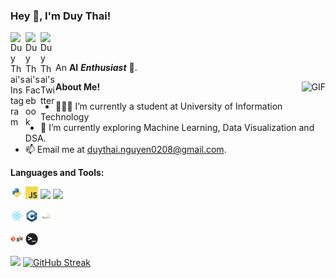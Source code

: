 <h3 title="hehehe"> Hey 👋, I'm Duy Thai!</h3>

<a href="https://www.linkedin.com/in/jaskirat-singh-009348178">
</a>
<a href="https://www.instagram.com/d.thai28">
  <img align="left" alt="Duy Thai's Instagram" width="24px" src="https://cdn.jsdelivr.net/npm/simple-icons@v3/icons/instagram.svg" />
</a>
<a href="https://www.facebook.com/duythai.nguyen.9279/">
  <img align="left" alt="Duy Thai's Facebook" width="24px" src="https://cdn.jsdelivr.net/npm/simple-icons@v3/icons/facebook.svg" />
</a>
<a href="https://twitter.com/DuyThai28">
  <img align="left" alt="Duy Thai's Twitter" width="24px" src="https://cdn.jsdelivr.net/npm/simple-icons@3.13.0/icons/twitter.svg" />
</a>




<br />
<br />

An **AI** ***Enthusiast*** 🚀.
 

  <img align="right" alt="GIF" src="https://i.pinimg.com/originals/e4/26/70/e426702edf874b181aced1e2fa5c6cde.gif" />

**About Me!**

- 👨🏽‍💻 I’m currently a student at University of Information Technology
- 🌱 I’m currently exploring Machine Learning, Data Visualization and DSA. 
- 📫 Email me at [duythai.nguyen0208@gmail.com](mailto:duythai.nguyen0208@gmail.com).



**Languages and Tools:**  


<code><img height="20" src="https://raw.githubusercontent.com/github/explore/80688e429a7d4ef2fca1e82350fe8e3517d3494d/topics/python/python.png"></code>
<code><img height="20" src="https://raw.githubusercontent.com/github/explore/80688e429a7d4ef2fca1e82350fe8e3517d3494d/topics/javascript/javascript.png"></code>
<code><img height="20" src="html.png (288×288) (raw.githubusercontent.com)"></code>
<code><img height="20" src="css.png (288×288) (raw.githubusercontent.com)"></code>

<code><img height="20" src="https://raw.githubusercontent.com/github/explore/80688e429a7d4ef2fca1e82350fe8e3517d3494d/topics/react/react.png"></code>
<code><img height="20" src="https://raw.githubusercontent.com/github/explore/80688e429a7d4ef2fca1e82350fe8e3517d3494d/topics/cpp/cpp.png"></code>
<code><img height="20" src="https://raw.githubusercontent.com/github/explore/80688e429a7d4ef2fca1e82350fe8e3517d3494d/topics/mysql/mysql.png"></code>

<code><img height="20" src="https://raw.githubusercontent.com/github/explore/80688e429a7d4ef2fca1e82350fe8e3517d3494d/topics/git/git.png"></code>
<code><img height="20" src="https://raw.githubusercontent.com/github/explore/80688e429a7d4ef2fca1e82350fe8e3517d3494d/topics/terminal/terminal.png"></code>





[![](https://github-readme-stats.vercel.app/api?username=Tox1cCoder)](https://github.com/Tox1cCoder/github-readme-stats)
[![GitHub Streak](https://github-readme-streak-stats.herokuapp.com?user=Tox1cCoder&date_format=M%20j%5B%2C%20Y%5D)](https://git.io/streak-stats)
